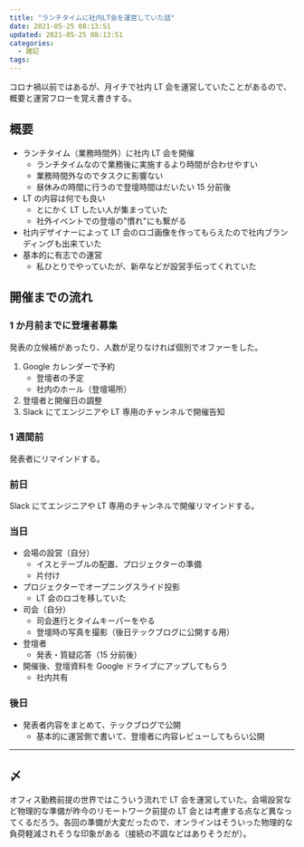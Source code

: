 ```yaml
---
title: "ランチタイムに社内LT会を運営していた話"
date: 2021-05-25 08:13:51
updated: 2021-05-25 08:13:51
categories:
  - 雑記
tags:
---
```


コロナ禍以前ではあるが、月イチで社内 LT 会を運営していたことがあるので、概要と運営フローを覚え書きする。

## 概要

- ランチタイム（業務時間外）に社内 LT 会を開催
  - ランチタイムなので業務後に実施するより時間が合わせやすい
  - 業務時間外なのでタスクに影響ない
  - 昼休みの時間に行うので登壇時間はだいたい 15 分前後
- LT の内容は何でも良い
  - とにかく LT したい人が集まっていた
  - 社外イベントでの登壇の"慣れ"にも繋がる
- 社内デザイナーによって LT 会のロゴ画像を作ってもらえたので社内ブランディングも出来ていた
- 基本的に有志での運営
  - 私ひとりでやっていたが、新卒などが設営手伝ってくれていた

## 開催までの流れ

### 1 か月前までに登壇者募集

発表の立候補があったり、人数が足りなければ個別でオファーをした。

1. Google カレンダーで予約
   - 登壇者の予定
   - 社内のホール（登壇場所）
2. 登壇者と開催日の調整
3. Slack にてエンジニアや LT 専用のチャンネルで開催告知

### 1 週間前

発表者にリマインドする。

### 前日

Slack にてエンジニアや LT 専用のチャンネルで開催リマインドする。

### 当日

- 会場の設営（自分）
  - イスとテーブルの配置、プロジェクターの準備
  - 片付け
- プロジェクターでオープニングスライド投影
  - LT 会のロゴを移していた
- 司会（自分）
  - 司会進行とタイムキーパーをやる
  - 登壇時の写真を撮影（後日テックブログに公開する用）
- 登壇者
  - 発表・質疑応答（15 分前後）
- 開催後、登壇資料を Google ドライブにアップしてもらう
  - 社内共有

### 後日

- 発表者内容をまとめて、テックブログで公開
  - 基本的に運営側で書いて、登壇者に内容レビューしてもらい公開

---

## 〆

オフィス勤務前提の世界ではこういう流れで LT 会を運営していた。会場設営など物理的な準備が昨今のリモートワーク前提の LT 会とは考慮する点など異なってくるだろう。各回の準備が大変だったので、オンラインはそういった物理的な負荷軽減されそうな印象がある（接続の不調などはありそうだが）。
